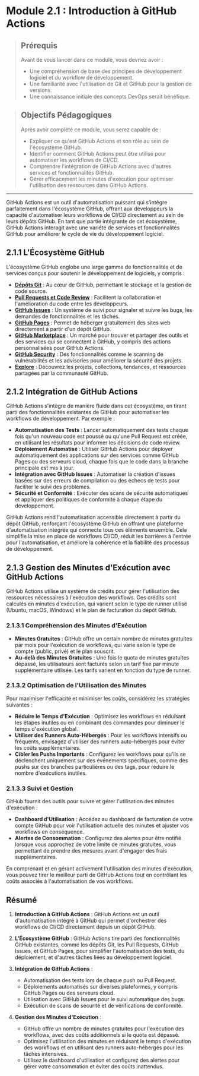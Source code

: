 # Module 2.1 : Introduction à GitHub Actions 

<blockquote>
  <h2>Prérequis</h2>
  <p>Avant de vous lancer dans ce module, vous devriez avoir :</p>
  <ul>
    <li>Une compréhension de base des principes de développement logiciel et du workflow de développement.</li>
    <li>Une familiarité avec l'utilisation de Git et GitHub pour la gestion de versions.</li>
    <li>Une connaissance initiale des concepts DevOps serait bénéfique.</li>
  </ul>
</blockquote>

<blockquote>
  <h2>Objectifs Pédagogiques</h2>
  <p>Après avoir complété ce module, vous serez capable de :</p>
  <ul>
    <li>Expliquer ce qu'est GitHub Actions et son rôle au sein de l'écosystème GitHub.</li>
    <li>Identifier comment GitHub Actions peut être utilisé pour automatiser les workflows de CI/CD.</li>
    <li>Comprendre l'intégration de GitHub Actions avec d'autres services et fonctionnalités GitHub.</li>
    <li>Gérer efficacement les minutes d'exécution pour optimiser l'utilisation des ressources dans GitHub Actions.</li>
  </ul>
</blockquote>

---

GitHub Actions est un outil d'automatisation puissant qui s'intègre parfaitement dans l'écosystème GitHub, offrant aux développeurs la capacité d'automatiser leurs workflows de CI/CD directement au sein de leurs dépôts GitHub. En tant que partie intégrante de cet écosystème, GitHub Actions interagit avec une variété de services et fonctionnalités GitHub pour améliorer le cycle de vie du développement logiciel.

## 2.1.1 L'Écosystème GitHub

L'écosystème GitHub englobe une large gamme de fonctionnalités et de services conçus pour soutenir le développement de logiciels, y compris :


- [**Dépôts Git**](https://docs.github.com/fr/repositories) : Au cœur de GitHub, permettant le stockage et la gestion de code source.
- [**Pull Requests et Code Review**](https://docs.github.com/fr/pull-requests/collaborating-with-pull-requests/proposing-changes-to-your-work-with-pull-requests/about-pull-requests) : Facilitent la collaboration et l'amélioration du code entre les développeurs.
- [**GitHub Issues**](https://docs.github.com/fr/issues/tracking-your-work-with-issues/about-issues) : Un système de suivi pour signaler et suivre les bugs, les demandes de fonctionnalités et les tâches.
- [**GitHub Pages**](https://pages.github.com/) : Permet de héberger gratuitement des sites web directement à partir d'un dépôt GitHub.
- [**GitHub Marketplace**](https://github.com/marketplace) : Un marché pour trouver et partager des outils et des services qui se connectent à GitHub, y compris des actions personnalisées pour GitHub Actions.
- [**GitHub Security**](https://github.com/features/security) : Des fonctionnalités comme le scanning de vulnérabilités et les advisories pour améliorer la sécurité des projets.
- [**Explore**](https://github.com/explore) : Découvrez les projets, collections, tendances, et ressources partagées par la communauté GitHub.

## 2.1.2 Intégration de GitHub Actions

GitHub Actions s'intègre de manière fluide dans cet écosystème, en tirant parti des fonctionnalités existantes de GitHub pour automatiser les workflows de développement. Par exemple :

- **Automatisation des Tests** : Lancer automatiquement des tests chaque fois qu'un nouveau code est poussé ou qu'une Pull Request est créée, en utilisant les résultats pour informer les décisions de code review.
- **Déploiement Automatisé** : Utiliser GitHub Actions pour déployer automatiquement des applications sur des services comme GitHub Pages ou des serveurs cloud, chaque fois que le code dans la branche principale est mis à jour.
- **Intégration avec GitHub Issues** : Automatiser la création d'issues basées sur des erreurs de compilation ou des échecs de tests pour faciliter le suivi des problèmes.
- **Sécurité et Conformité** : Exécuter des scans de sécurité automatiques et appliquer des politiques de conformité à chaque étape du développement.

GitHub Actions rend l'automatisation accessible directement à partir du dépôt GitHub, renforçant l'écosystème GitHub en offrant une plateforme d'automatisation intégrée qui connecte tous ces éléments ensemble. Cela simplifie la mise en place de workflows CI/CD, réduit les barrières à l'entrée pour l'automatisation, et améliore la cohérence et la fiabilité des processus de développement.


## 2.1.3 Gestion des Minutes d'Exécution avec GitHub Actions

GitHub Actions utilise un système de crédits pour gérer l'utilisation des ressources nécessaires à l'exécution des workflows. Ces crédits sont calculés en minutes d'exécution, qui varient selon le type de runner utilisé (Ubuntu, macOS, Windows) et le plan de facturation du dépôt GitHub.

### 2.1.3.1 Compréhension des Minutes d'Exécution

- **Minutes Gratuites** : GitHub offre un certain nombre de minutes gratuites par mois pour l'exécution de workflows, qui varie selon le type de compte (public, privé) et le plan souscrit.
- **Au-delà des Minutes Gratuites** : Une fois le quota de minutes gratuites dépassé, les utilisateurs sont facturés selon un tarif fixe par minute supplémentaire utilisée. Les tarifs varient en fonction du type de runner.

### 2.1.3.2 Optimisation de l'Utilisation des Minutes

Pour maximiser l'efficacité et minimiser les coûts, considérez les stratégies suivantes :

- **Réduire le Temps d'Exécution** : Optimisez les workflows en réduisant les étapes inutiles ou en combinant des commandes pour diminuer le temps d'exécution global.
- **Utiliser des Runners Auto-Hébergés** : Pour les workflows intensifs ou fréquents, envisagez d'utiliser des runners auto-hébergés pour éviter les coûts supplémentaires.
- **Cibler les Pushs Importants** : Configurez les workflows pour qu'ils se déclenchent uniquement sur des événements spécifiques, comme des pushs sur des branches particulières ou des tags, pour réduire le nombre d'exécutions inutiles.

### 2.1.3.3 Suivi et Gestion

GitHub fournit des outils pour suivre et gérer l'utilisation des minutes d'exécution :

- **Dashboard d'Utilisation** : Accédez au dashboard de facturation de votre compte GitHub pour voir l'utilisation actuelle des minutes et ajuster vos workflows en conséquence.
- **Alertes de Consommation** : Configurez des alertes pour être notifié lorsque vous approchez de votre limite de minutes gratuites, vous permettant de prendre des mesures avant d'engager des frais supplémentaires.

En comprenant et en gérant activement l'utilisation des minutes d'exécution, vous pouvez tirer le meilleur parti de GitHub Actions tout en contrôlant les coûts associés à l'automatisation de vos workflows.


## Résumé

1. **Introduction à GitHub Actions** : GitHub Actions est un outil d'automatisation intégré à GitHub qui permet d'orchestrer des workflows de CI/CD directement depuis un dépôt GitHub.

2. **L'Écosystème GitHub** : GitHub Actions tire parti des fonctionnalités GitHub existantes, comme les dépôts Git, les Pull Requests, GitHub Issues, et GitHub Pages, pour simplifier l'automatisation des tests, du déploiement, et d'autres tâches liées au développement logiciel.

3. **Intégration de GitHub Actions** :
   - Automatisation des tests lors de chaque push ou Pull Request.
   - Déploiements automatisés sur diverses plateformes, y compris GitHub Pages ou des serveurs cloud.
   - Utilisation avec GitHub Issues pour le suivi automatique des bugs.
   - Exécution de scans de sécurité et de vérifications de conformité.

4. **Gestion des Minutes d'Exécution** :
   - GitHub offre un nombre de minutes gratuites pour l'exécution des workflows, avec des coûts additionnels si le quota est dépassé.
   - Optimisez l'utilisation des minutes en réduisant le temps d'exécution des workflows et en utilisant des runners auto-hébergés pour les tâches intensives.
   - Utilisez le dashboard d'utilisation et configurez des alertes pour gérer votre consommation et éviter des coûts inattendus.


